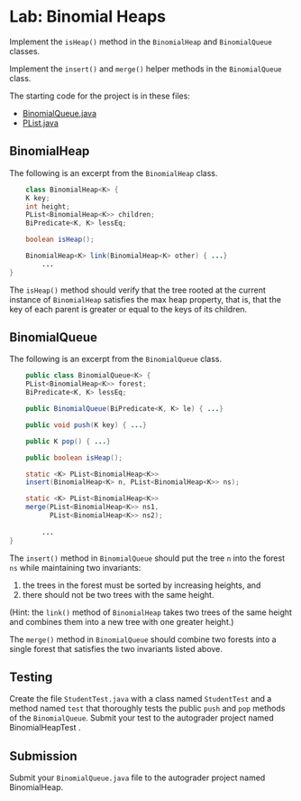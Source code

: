 # Lab: Binomial Heaps

Implement the `isHeap()` method in the `BinomialHeap` and
`BinomialQueue` classes.

Implement the `insert()` and `merge()` helper methods in the
`BinomialQueue` class.

The starting code for the project is in these files:
* [BinomialQueue.java](./BinomialQueue.java)
* [PList.java](./PList.java)

## BinomialHeap

The following is an excerpt from the `BinomialHeap` class.

```java
    class BinomialHeap<K> {
    K key;
    int height;
    PList<BinomialHeap<K>> children;
    BiPredicate<K, K> lessEq;

    boolean isHeap();

    BinomialHeap<K> link(BinomialHeap<K> other) { ...}
		...
}
```
    
The `isHeap()` method should verify that the tree rooted at the 
current instance of `BinomialHeap` satisfies the max heap property,
that is, that the key of each parent is greater or equal to
the keys of its children.

## BinomialQueue

The following is an excerpt from the `BinomialQueue` class.

```java
    public class BinomialQueue<K> {
    PList<BinomialHeap<K>> forest;
    BiPredicate<K, K> lessEq;

    public BinomialQueue(BiPredicate<K, K> le) { ...}

    public void push(K key) { ...}

    public K pop() { ...}

    public boolean isHeap();

    static <K> PList<BinomialHeap<K>>
    insert(BinomialHeap<K> n, PList<BinomialHeap<K>> ns);

    static <K> PList<BinomialHeap<K>>
    merge(PList<BinomialHeap<K>> ns1,
          PList<BinomialHeap<K>> ns2);
			  
	    ...
}
```

The `insert()` method in `BinomialQueue` should put the tree `n` into
the forest `ns` while maintaining two invariants:

1. the trees in the forest must be sorted by increasing heights, and
2. there should not be two trees with the same height.

(Hint: the `link()` method of `BinomialHeap` takes two trees of the
same height and combines them into a new tree with one greater
height.)

The `merge()` method in `BinomialQueue` should combine two forests
into a single forest that satisfies the two invariants listed above.


## Testing

Create the file `StudentTest.java` with a class named `StudentTest`
and a method named `test` that thoroughly tests the public `push` and
`pop` methods of the `BinomialQueue`. Submit your test to the
autograder project named BinomialHeapTest .

## Submission

Submit your `BinomialQueue.java` file to the autograder project named
BinomialHeap.
